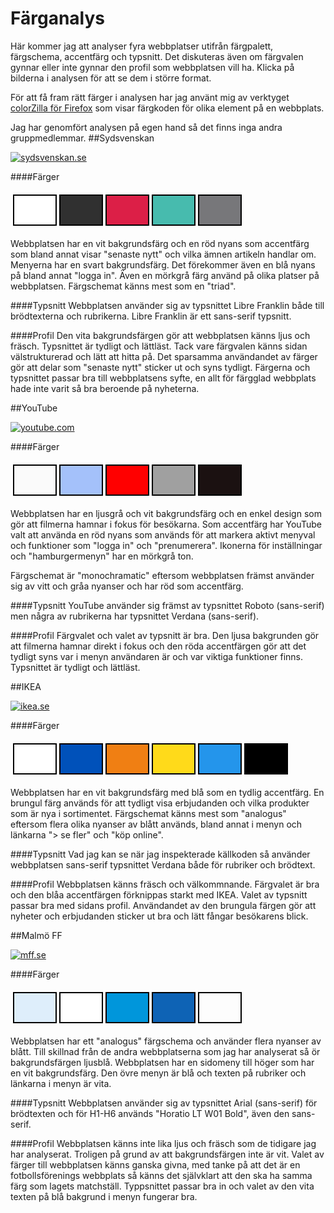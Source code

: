 Färganalys
===============================

Här kommer jag att analyser fyra webbplatser utifrån färgpalett, färgschema, accentfärg och typsnitt. Det diskuteras även om färgvalen gynnar eller inte gynnar den profil som webbplatsen vill ha. Klicka på bilderna i analysen för att se dem i större format.

För att få fram rätt färger i analysen har jag använt mig av verktyget [colorZilla för Firefox](http://www.colorzilla.com/) som visar färgkoden för olika element på en webbplats.

Jag har genomfört analysen på egen hand så det finns inga andra gruppmedlemmar.
##Sydsvenskan

<a href="!img/sydsvenskan.png">
    <img src="img/sydsvenskan.png" alt="sydsvenskan.se">
</a>

####Färger
<table style="border-spacing: 4px; border-collapse: separate">
<tr>
<td style="height: 50px; width: 50px; background-color: #FFFFFF; border: 2px solid black;">
<td style="height: 50px; width: 50px; background-color: #303030; border: 2px solid black;">
<td style="height: 50px; width: 50px; background-color: #DC1F47; border: 2px solid black;">
<td style="height: 50px; width: 50px; background-color: #47BBAE; border: 2px solid black;">
<td style="height: 50px; width: 50px; background-color: #77777A; border: 2px solid black;">
</tr>
</table>
Webbplatsen har en vit bakgrundsfärg och en röd nyans som accentfärg som bland annat visar "senaste nytt" och vilka ämnen artikeln handlar om. Menyerna har en svart bakgrundsfärg. Det förekommer även en blå nyans på bland annat "logga in". Även en mörkgrå färg använd på olika platser på webbplatsen. Färgschemat känns mest som en "triad".

####Typsnitt
Webbplatsen använder sig av typsnittet Libre Franklin både till brödtexterna och rubrikerna. Libre Franklin är ett sans-serif typsnitt.

####Profil
Den vita bakgrundsfärgen gör att webbplatsen känns ljus och fräsch. Typsnittet är tydligt och lättläst. Tack vare färgvalen känns sidan välstrukturerad och lätt att hitta på. Det sparsamma användandet av färger gör att delar som "senaste nytt" sticker ut och syns tydligt. Färgerna och typsnittet passar bra till webbplatsens syfte, en allt för färgglad webbplats hade inte varit så bra beroende på nyheterna.

##YouTube

<a href="!img/youtube.png">
    <img src="img/youtube.png" alt="youtube.com">
</a>

####Färger
<table style="border-spacing: 4px; border-collapse: separate">
<tr>
<td style="height: 50px; width: 50px; background-color: #FAFAFA; border: 2px solid black;">
<td style="height: 50px; width: 50px; background-color: #A4C1FA; border: 2px solid black;">
<td style="height: 50px; width: 50px; background-color: #FF0000; border: 2px solid black;">
<td style="height: 50px; width: 50px; background-color: #A0A0A0; border: 2px solid black;">
<td style="height: 50px; width: 50px; background-color: #1B1111; border: 2px solid black;">
</tr>
</table>
Webbplatsen har en ljusgrå och vit bakgrundsfärg och en enkel design som gör att filmerna hamnar i fokus för besökarna. Som accentfärg har YouTube valt att använda en röd nyans som används för att markera aktivt menyval och funktioner som "logga in" och "prenumerera". Ikonerna för inställningar och "hamburgermenyn" har en mörkgrå ton.

Färgschemat är "monochramatic" eftersom webbplatsen främst använder sig av vitt och gråa nyanser och har röd som accentfärg.

####Typsnitt
YouTube använder sig främst av typsnittet Roboto (sans-serif) men några av rubrikerna har typsnittet Verdana (sans-serif).

####Profil
Färgvalet och valet av typsnitt är bra. Den ljusa bakgrunden gör att filmerna hamnar direkt i fokus och den röda accentfärgen gör att det tydligt syns var i menyn användaren är och var viktiga funktioner finns. Typsnittet är tydligt och lättläst.

##IKEA

<a href="!img/ikea.png">
    <img src="img/ikea.png" alt="ikea.se">
</a>

####Färger
<table style="border-spacing: 4px; border-collapse: separate">
<tr>
<td style="height: 50px; width: 50px; background-color: #FFFFFF; border: 2px solid black;">
<td style="height: 50px; width: 50px; background-color: #0051BA; border: 2px solid black;">
<td style="height: 50px; width: 50px; background-color: #F07F13; border: 2px solid black;">
<td style="height: 50px; width: 50px; background-color: #FFDA1A; border: 2px solid black;">
<td style="height: 50px; width: 50px; background-color: #2495EB; border: 2px solid black;">
<td style="height: 50px; width: 50px; background-color: #000000; border: 2px solid black;">
</tr>
</table>
Webbplatsen har en vit bakgrundsfärg med blå som en tydlig accentfärg. En brungul färg används för att tydligt visa erbjudanden och vilka produkter som är nya i sortimentet. Färgschemat känns mest som "analogus" eftersom flera olika nyanser av blått används, bland annat i menyn och länkarna "> se fler" och "köp online".

####Typsnitt
Vad jag kan se när jag inspekterade källkoden så använder webbplatsen sans-serif typsnittet Verdana både för rubriker och brödtext.

####Profil
Webbplatsen känns fräsch och välkommnande. Färgvalet är bra och den blåa accentfärgen förknippas starkt med IKEA. Valet av typsnitt passar bra med sidans profil. Användandet av den brungula färgen gör att nyheter och erbjudanden sticker ut bra och lätt fångar besökarens blick.

##Malmö FF

<a href="!img/mff.png">
    <img src="img/mff.png" alt="mff.se">
</a>

####Färger
<table style="border-spacing: 4px; border-collapse: separate">
<tr>
<td style="height: 50px; width: 50px; background-color: #DEEEFB; border: 2px solid black;">
<td style="height: 50px; width: 50px; background-color: #FFFFFF; border: 2px solid black;">
<td style="height: 50px; width: 50px; background-color: #0096DB; border: 2px solid black;">
<td style="height: 50px; width: 50px; background-color: #0E63B5; border: 2px solid black;">
<td style="height: 50px; width: 50px; background-color: #2C93DO; border: 2px solid black;">
</tr>
</table>
Webbplatsen har ett "analogus" färgschema och använder flera nyanser av blått. Till skillnad från de andra webbplatserna som jag har analyserat så ör bakgrundsfärgen ljusblå. Webbplatsen har en sidomeny till höger som har en vit bakgrundsfärg. Den övre menyn är blå och texten på rubriker och länkarna i menyn är vita.

####Typsnitt
Webbplatsen använder sig av typsnittet Arial (sans-serif) för brödtexten och för H1-H6 används "Horatio LT W01 Bold", även den sans-serif.

####Profil
Webbplatsen känns inte lika ljus och fräsch som de tidigare jag har analyserat. Troligen på grund av att bakgrundsfärgen inte är vit. Valet av färger till webbplatsen känns ganska givna, med tanke på att det är en fotbollsförenings webbplats så känns det självklart att den ska ha samma färg som lagets matchställ. Typpsnittet passar bra in och valet av den vita texten på blå bakgrund i menyn fungerar bra.
